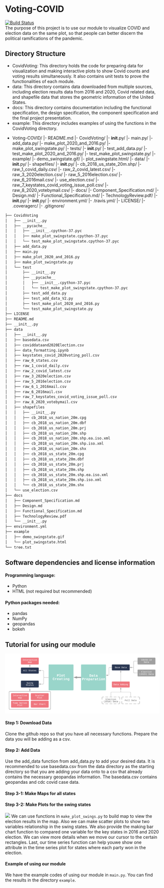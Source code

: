 # Voting-COVID
[![Build Status](https://travis-ci.org/lindseyulmer/Voting-COVID.svg?branch=main)](https://travis-ci.org/lindseyulmer/Voting-COVID)<br />
The purpose of this project is to use our module to visualize COVID and election data on the same plot, so that people can better discern the political ramifications of the pandemic.
## Directory Structure
- CovidVoting: This directory holds the code for preparing data for visualization and making interactive plots to show Covid counts and voting results simultaneously. It also contains unit tests to prove the functionalities of each module.
- data: This directory contains data downloaded from multiple sources, including election results data from 2016 and 2020, Covid related data, and shapefile data that stores the geometric information of the United States.
- docs: This directory contains documentation including the functional specification, the design specification, the component specification and the final project presentation.
- example: This directory includes examples of using the functions in the CovidVoting directory.

+ Voting-COVID/
  |- README.md
  |- CovidVoting/
     |- __init__.py/
     |- main.py/
     |- add_data.py/
     |- make_plot_2020_and_2016.py/
     |- make_plot_swingstate.py/
     |- tests/
        |- __init__.py/
        |- test_add_data.py/
        |- test_make_plot_2020_and_2016.py/
        |- test_make_plot_swingstate.py/
  |- example/
     |- demo_swingstate.gif/
     |- plot_swingstate.html/
  |- data/
     |- __init__.py/
     |- shapefiles/
        |- __init__.py/
        |- cb_2018_us_state_20m.shp/
     |- raw_1_covid_daily.csv/
     |- raw_2_covid_latest.csv/
     |- raw_3_2020election.csv/
     |- raw_5_2016election.csv/
     |- raw_6_2016mail.csv/
     |- use_election.csv/
     |- raw_7_keystates_covid_voting_issue_poll.csv/
     |- raw_8_2020_votebymail.csv/
  |- docs/
     |- Component_Specification.md/
     |- Design.md/
     |- Functional_Specification.md/
     |- TechnologyReview.pdf/
     |- __init__.py/
  |- __init__.py/
  |- environment.yml/
  |- .travis.yml/
  |- LICENSE/
  |- .coveragerc/
  |- .gitignore/

```bash  
├── CovidVoting
│   ├── __init__.py
│   ├── __pycache__
│   │   ├── __init__.cpython-37.pyc
│   │   ├── make_plot_swingstate.cpython-37.pyc
│   │   └── test_make_plot_swingstate.cpython-37.pyc
│   ├── add_data.py
│   ├── main.py
│   ├── make_plot_2020_and_2016.py
│   ├── make_plot_swingstate.py
│   └── test
│       ├── __init__.py
│       ├── __pycache__
│       │   ├── __init__.cpython-37.pyc
│       │   └── test_make_plot_swingstate.cpython-37.pyc
│       ├── test_add_data.py
│       ├── test_add_data_V2.py
│       ├── test_make_plot_2020_and_2016.py
│       └── test_make_plot_swingstate.py
├── LICENSE
├── README.md
├── __init__.py
├── data
│   ├── __init__.py
│   ├── basedata.csv
│   ├── coviddataand2020Election.csv
│   ├── data_formatting.ipynb
│   ├── keystates_covid_2020voting_poll.csv
│   ├── raw_0_states.csv
│   ├── raw_1_covid_daily.csv
│   ├── raw_2_covid_latest.csv
│   ├── raw_3_2020election.csv
│   ├── raw_5_2016election.csv
│   ├── raw_6_1_2016mail.csv
│   ├── raw_6_2016mail.csv
│   ├── raw_7_keystates_covid_voting_issue_poll.csv
│   ├── raw_8_2020_votebymail.csv
│   ├── shapefiles
│   │   ├── __init__.py
│   │   ├── cb_2018_us_nation_20m.cpg
│   │   ├── cb_2018_us_nation_20m.dbf
│   │   ├── cb_2018_us_nation_20m.prj
│   │   ├── cb_2018_us_nation_20m.shp
│   │   ├── cb_2018_us_nation_20m.shp.ea.iso.xml
│   │   ├── cb_2018_us_nation_20m.shp.iso.xml
│   │   ├── cb_2018_us_nation_20m.shx
│   │   ├── cb_2018_us_state_20m.cpg
│   │   ├── cb_2018_us_state_20m.dbf
│   │   ├── cb_2018_us_state_20m.prj
│   │   ├── cb_2018_us_state_20m.shp
│   │   ├── cb_2018_us_state_20m.shp.ea.iso.xml
│   │   ├── cb_2018_us_state_20m.shp.iso.xml
│   │   └── cb_2018_us_state_20m.shx
│   └── use_election.csv
├── docs
│   ├── Component_Specification.md
│   ├── Design.md
│   ├── Functional_Specification.md
│   ├── TechnologyReview.pdf
│   └── __init__.py
├── environment.yml
├── example
│   ├── demo_swingstate.gif
│   └── plot_swingstate.html
└── tree.txt
```
## Software dependencies and license information
#### Programming language: 
- Python
- HTML (not required but recommended)
#### Python packages needed:
- pandas
- NumPy
- geopandas
- bokeh
## Tutorial for using our module
![](./design_process.png)
#### Step 1: Download Data
Clone the github repo so that you have all necessary functions.
Prepare the data you will be adding as a csv.
#### Step 2: Add Data
Use the add_data function from add_data.py to add your desired data. It is recommended to use basedata.csv from the data directory as the starting directory so that you are adding your data onto to a csv that already contains the necessary geopandas information. The basedata.csv contains geopandas and cdc covid case data.
#### Step 3-1: Make Maps for all states

#### Step 3-2: Make Plots for the swing states
![](example/demo_swingstate.gif)
We can use functions in `make_plot_swings.py` to build map to view the election results in the map.
Also we can make scatter plots to show two variables relationship in the swing states. We also provide the making bar chart function to compared one variable for the key states in 2016 and 2020 election. We can view more details when we move our cursor to the certain rectangles. Last, our time series function can help youwe show one attribute in the time series plot for states where each party won in the election.
#### Example of using our module
We have the example codes of using our module in `main.py`. You can find the results in the directory `example`.